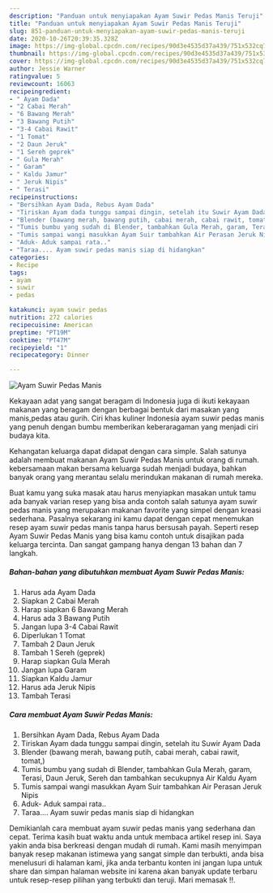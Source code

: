 ```yaml
---
description: "Panduan untuk menyiapakan Ayam Suwir Pedas Manis Teruji"
title: "Panduan untuk menyiapakan Ayam Suwir Pedas Manis Teruji"
slug: 851-panduan-untuk-menyiapakan-ayam-suwir-pedas-manis-teruji
date: 2020-10-26T20:39:35.328Z
image: https://img-global.cpcdn.com/recipes/90d3e4535d37a439/751x532cq70/ayam-suwir-pedas-manis-foto-resep-utama.jpg
thumbnail: https://img-global.cpcdn.com/recipes/90d3e4535d37a439/751x532cq70/ayam-suwir-pedas-manis-foto-resep-utama.jpg
cover: https://img-global.cpcdn.com/recipes/90d3e4535d37a439/751x532cq70/ayam-suwir-pedas-manis-foto-resep-utama.jpg
author: Jessie Warner
ratingvalue: 5
reviewcount: 16063
recipeingredient:
- " Ayam Dada"
- "2 Cabai Merah"
- "6 Bawang Merah"
- "3 Bawang Putih"
- "3-4 Cabai Rawit"
- "1 Tomat"
- "2 Daun Jeruk"
- "1 Sereh geprek"
- " Gula Merah"
- " Garam"
- " Kaldu Jamur"
- " Jeruk Nipis"
- " Terasi"
recipeinstructions:
- "Bersihkan Ayam Dada, Rebus Ayam Dada"
- "Tiriskan Ayam dada tunggu sampai dingin, setelah itu Suwir Ayam Dada"
- "Blender (bawang merah, bawang putih, cabai merah, cabai rawit, tomat,)"
- "Tumis bumbu yang sudah di Blender, tambahkan Gula Merah, garam, Terasi, Daun Jeruk, Sereh dan tambahkan secukupnya Air Kaldu Ayam"
- "Tumis sampai wangi masukkan Ayam Suir tambahkan Air Perasan Jeruk Nipis"
- "Aduk- Aduk sampai rata.."
- "Taraa.... Ayam suwir pedas manis siap di hidangkan"
categories:
- Recipe
tags:
- ayam
- suwir
- pedas

katakunci: ayam suwir pedas 
nutrition: 272 calories
recipecuisine: American
preptime: "PT19M"
cooktime: "PT47M"
recipeyield: "1"
recipecategory: Dinner

---
```



![Ayam Suwir Pedas Manis](https://img-global.cpcdn.com/recipes/90d3e4535d37a439/751x532cq70/ayam-suwir-pedas-manis-foto-resep-utama.jpg)

Kekayaan adat yang sangat beragam di Indonesia juga di ikuti kekayaan makanan yang beragam dengan berbagai bentuk dari masakan yang manis,pedas atau gurih. Ciri khas kuliner Indonesia ayam suwir pedas manis yang penuh dengan bumbu memberikan keberaragaman yang menjadi ciri budaya kita.




Kehangatan keluarga dapat didapat dengan cara simple. Salah satunya adalah membuat makanan Ayam Suwir Pedas Manis untuk orang di rumah. kebersamaan makan bersama keluarga sudah menjadi budaya, bahkan banyak orang yang merantau selalu merindukan makanan di rumah mereka.

Buat kamu yang suka masak atau harus menyiapkan masakan untuk tamu ada banyak varian resep yang bisa anda contoh salah satunya ayam suwir pedas manis yang merupakan makanan favorite yang simpel dengan kreasi sederhana. Pasalnya sekarang ini kamu dapat dengan cepat menemukan resep ayam suwir pedas manis tanpa harus bersusah payah.
Seperti resep Ayam Suwir Pedas Manis yang bisa kamu contoh untuk disajikan pada keluarga tercinta. Dan sangat gampang hanya dengan 13 bahan dan 7 langkah.


<!--inarticleads1-->

##### Bahan-bahan yang dibutuhkan membuat Ayam Suwir Pedas Manis:

1. Harus ada  Ayam Dada
1. Siapkan 2 Cabai Merah
1. Harap siapkan 6 Bawang Merah
1. Harus ada 3 Bawang Putih
1. Jangan lupa 3-4 Cabai Rawit
1. Diperlukan 1 Tomat
1. Tambah 2 Daun Jeruk
1. Tambah 1 Sereh (geprek)
1. Harap siapkan  Gula Merah
1. Jangan lupa  Garam
1. Siapkan  Kaldu Jamur
1. Harus ada  Jeruk Nipis
1. Tambah  Terasi




<!--inarticleads2-->

##### Cara membuat  Ayam Suwir Pedas Manis:

1. Bersihkan Ayam Dada, Rebus Ayam Dada
1. Tiriskan Ayam dada tunggu sampai dingin, setelah itu Suwir Ayam Dada
1. Blender (bawang merah, bawang putih, cabai merah, cabai rawit, tomat,)
1. Tumis bumbu yang sudah di Blender, tambahkan Gula Merah, garam, Terasi, Daun Jeruk, Sereh dan tambahkan secukupnya Air Kaldu Ayam
1. Tumis sampai wangi masukkan Ayam Suir tambahkan Air Perasan Jeruk Nipis
1. Aduk- Aduk sampai rata..
1. Taraa.... Ayam suwir pedas manis siap di hidangkan




Demikianlah cara membuat ayam suwir pedas manis yang sederhana dan cepat. Terima kasih buat waktu anda untuk membaca artikel resep ini. Saya yakin anda bisa berkreasi dengan mudah di rumah. Kami masih menyimpan banyak resep makanan istimewa yang sangat simple dan terbukti, anda bisa menelusuri di halaman kami, jika anda terbantu konten ini jangan lupa untuk share dan simpan halaman website ini karena akan banyak update terbaru untuk resep-resep pilihan yang terbukti dan teruji. Mari memasak !!. 
